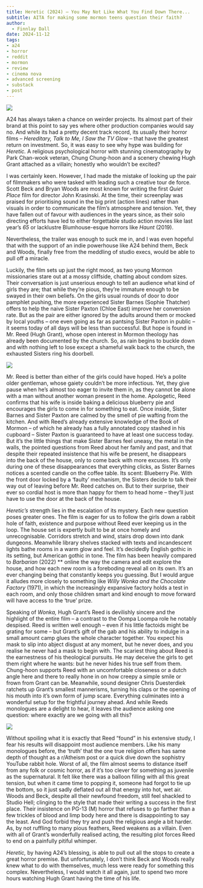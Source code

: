 ```yaml
---
title: Heretic (2024) – You May Not Like What You Find Down There...
subtitle: AITA for making some mormon teens question their faith?
author:
  - Finnlay Dall
date: 2024-11-12
tags: 
- a24
- horror
- reddit
- mormon
- review
- cinema nova
- advanced screening
- substack
- post
---
```

[![](https://substackcdn.com/image/fetch/w*1456,c*limit,f*auto,q*auto:good,fl*progressive:steep/https%3A%2F%2Fsubstack-post-media.s3.amazonaws.com%2Fpublic%2Fimages%2F76d19497-f951-4abf-93e9-825f64ece9e4*3840x2160.jpeg)](https://substackcdn.com/image/fetch/f*auto,q*auto:good,fl*progressive:steep/https%3A%2F%2Fsubstack-post-media.s3.amazonaws.com%2Fpublic%2Fimages%2F76d19497-f951-4abf-93e9-825f64ece9e4*3840x2160.jpeg)

A24 has always taken a chance on weirder projects. Its almost part of their brand at this point to say yes where other production companies would say no. And while its had a pretty decent track record, its usually their horror films – *Hereditary, Talk to Me, I Saw the TV Glow* – that have the greatest return on investment. So, it was easy to see why hype was building for *Heretic.* A religious psychological horror with stunning cinematography by Park Chan-wook veteran, Chung Chung-hoon and a scenery chewing Hugh Grant attached as a villain; honestly who wouldn’t be excited?

I was certainly keen. However, I had made the mistake of looking up the pair of filmmakers who were tasked with leading such a creative tour de force. Scott Beck and Bryan Woods are most known for writing the first *Quiet Place* film for director John Krasinski. At the time, their screenplay was praised for prioritising sound in the big print (action lines) rather than visuals in order to communicate the film’s atmosphere and tension. Yet, they have fallen out of favour with audiences in the years since, as their solo directing efforts have led to either forgettable studio action movies like last year’s *65* or lacklustre Blumhouse-esque horrors like *Haunt* (2019).

Nevertheless, the trailer was enough to suck me in, and I was even hopeful that with the support of an indie powerhouse like A24 behind them, Beck and Woods, finally free from the meddling of studio execs, would be able to pull off a miracle.

Luckily, the film sets up just the right mood, as two young Mormon missionaries stare out at a mossy cliffside, chatting about condom sizes. Their conversation is just unserious enough to tell an audience what kind of girls they are; that while they’re pious, they’re immature enough to be swayed in their own beliefs. On the girls usual rounds of door to door pamphlet pushing, the more experienced Sister Barnes (Sophie Thatcher) offers to help the naive Sister Paxton (Chloe East) improve her conversion rate. But as the pair are either ignored by the adults around them or mocked by local youths – one even going as far as pantsing Sister Paxton in public – it seems today of all days will be less than successful. But hope is found in Mr. Reed (Hugh Grant), whose open interest in Mormon theology has already been documented by the church. So, as rain begins to buckle down and with nothing left to lose except a shameful walk back to the church, the exhausted Sisters ring his doorbell.

[![](https://substackcdn.com/image/fetch/w*1456,c*limit,f*auto,q*auto:good,fl*progressive:steep/https%3A%2F%2Fsubstack-post-media.s3.amazonaws.com%2Fpublic%2Fimages%2F3a09bcdb-e078-41c9-bfe4-2e5bdd0a05a8*3840x2160.jpeg)](https://substackcdn.com/image/fetch/f*auto,q*auto:good,fl*progressive:steep/https%3A%2F%2Fsubstack-post-media.s3.amazonaws.com%2Fpublic%2Fimages%2F3a09bcdb-e078-41c9-bfe4-2e5bdd0a05a8*3840x2160.jpeg)

Mr. Reed is better than either of the girls could have hoped. He’s a polite older gentleman, whose gaiety couldn’t be more infectious. Yet, they give pause when he’s almost too eager to invite them in, as they cannot be alone with a man without another woman present in the home. Apologetic, Reed confirms that his wife is inside baking a delicious blueberry pie and encourages the girls to come in for something to eat. Once inside, Sister Barnes and Sister Paxton are calmed by the smell of pie wafting from the kitchen. And with Reed’s already extensive knowledge of the Book of Mormon – of which he already has a fully annotated copy stashed in his cupboard – Sister Paxton is guaranteed to have at least one success today. But it’s the little things that make Sister Barnes feel uneasy, the metal in the walls, the pointed questions from Reed about her family and past, and that despite their repeated insistence that his wife be present, he disappears into the back of the house, only to come back with more excuses. It’s only during one of these disappearances that everything clicks, as Sister Barnes notices a scented candle on the coffee table. Its scent: Blueberry Pie. With the front door locked by a ‘faulty’ mechanism, the Sisters decide to talk their way out of leaving before Mr. Reed catches on. But to their surprise, their ever so cordial host is more than happy for them to head home – they’ll just have to use the door at the back of the house.

 *Heretic’s* strength lies in the escalation of its mystery. Each new question poses greater ones. The film is eager for us to follow the girls down a rabbit hole of faith, existence and purpose without Reed ever keeping us in the loop. The house set is expertly built to be at once homely and unrecognisable. Corridors stretch and wind, stairs drop down into dank dungeons. Meanwhile library shelves stacked with texts and incandescent lights bathe rooms in a warm glow and feel. It’s decidedly English gothic in its setting, but American gothic in tone. The film has been heavily compared to *Barbarian* (2022) ** online the way the camera and edit explore the house, and how each new room is a foreboding reveal all on its own. It’s an ever changing being that constantly keeps you guessing. But I would argue it alludes more closely to something like *Willy Wonka and the Chocolate Factory* (1971), in which the increasingly expansive factory holds a test in each room, and only those children smart and kind enough to move forward will have access to the ‘true’ prize.

Speaking of *Wonka,* Hugh Grant’s Reed is devilishly sincere and the highlight of the entire film – a contrast to the Oompa Loompa role he notably despised. Reed is written well enough – even if his little factoids might be grating for some – but Grant’s gift of the gab and his ability to indulge in a small amount camp glues the whole character together. You expect his mask to slip into abject disgust at any moment, but he never does, and you realise he never had a mask to begin with. The scariest thing about Reed is the earnestness of his theological pursuits. He may deceive the girls to get them right where he wants: but he never hides his true self from them. Chung-hoon supports Reed with an uncomfortable closeness or a dutch angle here and there to really hone in on how creepy a simple smile or frown from Grant can be. Meanwhile, sound designer Chris Duesterdiek ratchets up Grant’s smallest mannerisms, turning his claps or the opening of his mouth into it’s own form of jump scare. Everything culminates into a wonderful setup for the frightful journey ahead. And while Reeds monologues are a delight to hear, it leaves the audience asking one question: where exactly are we going with all this?

[![](https://substackcdn.com/image/fetch/w*1456,c*limit,f*auto,q*auto:good,fl*progressive:steep/https%3A%2F%2Fsubstack-post-media.s3.amazonaws.com%2Fpublic%2Fimages%2F1f9f22c2-df25-409b-896a-c704728bee9d*1600x900.jpeg)](https://substackcdn.com/image/fetch/f*auto,q*auto:good,fl*progressive:steep/https%3A%2F%2Fsubstack-post-media.s3.amazonaws.com%2Fpublic%2Fimages%2F1f9f22c2-df25-409b-896a-c704728bee9d*1600x900.jpeg)

Without spoiling what it is exactly that Reed “found” in his extensive study, I fear his results will disappoint most audience members. Like his many monologues before, the ‘truth’ that the one true religion offers has same depth of thought as a r/Atheism post or a quick dive down the sophistry YouTube rabbit hole. Worst of all, the film almost seems to distance itself from any folk or cosmic horror, as if it’s too clever for something as juvenile as the supernatural. It felt like there was a balloon filling with all this great tension, but when it came time to popping it, someone had forgot to tie up the bottom, so it just sadly deflated out all that energy into hot, wet air. Woods and Beck, despite all their newfound freedom, still feel shackled to Studio Hell; clinging to the style that made their writing a success in the first place. Their insistence on PG-13 (M) horror that refuses to go farther than a few trickles of blood and limp body here and there is disappointing to say the least. And God forbid they try and push the religious angle a bit harder. As, by not ruffling to many pious feathers, Reed weakens as a villain. Even with all of Grant’s wonderfully realised acting, the resulting plot forces Reed to end on a painfully pitiful whimper.

 *Heretic,* by having A24’s blessing, is able to pull out all the stops to create a great horror premise. But unfortunately, I don’t think Beck and Woods really knew what to do with themselves, much less were ready for something this complex. Nevertheless, I would watch it all again, just to spend two more hours watching Hugh Grant having the time of his life.
